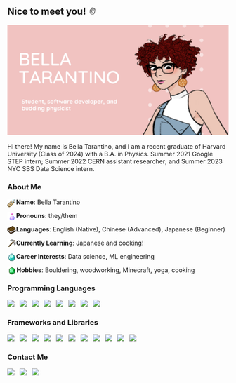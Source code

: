 ## Nice to meet you! <img height=17px src="img/hand_wave.gif">

<img src="img/header23.png">

Hi there!  My name is Bella Tarantino, and I am a recent graduate of Harvard University (Class of 2024) with a B.A. in Physics.  Summer 2021 Google STEP intern; Summer 2022 CERN assistant researcher; and Summer 2023 NYC SBS Data Science intern.

### About Me

<img src="img/bulletpoints/name.png" height=20px width=20px align="left">**Name**: Bella Tarantino

<img src="img/bulletpoints/pronouns.png" height=20px width=20px align="left">**Pronouns**: they/them

<img src="img/bulletpoints/languages.png" height=20px width=20px align="left">**Languages**: English (Native), Chinese (Advanced), Japanese (Beginner)

<img src="img/bulletpoints/learning.png" height=20px width=20px align="left">**Currently Learning**: Japanese and cooking!

<img src="img/bulletpoints/interests.png" height=20px width=20px align="left">**Career Interests**: Data science, ML engineering

<img src="img/bulletpoints/hobbies.png" height=21px width=21px align="left">**Hobbies**: Bouldering, woodworking, Minecraft, yoga, cooking

### Programming Languages

<img src="https://img.shields.io/badge/HTML5-E34F26?style=for-the-badge&logo=html5&logoColor=white">&nbsp;&nbsp;
<img src="https://img.shields.io/badge/CSS3-1572B6?style=for-the-badge&logo=css3&logoColor=white">&nbsp;&nbsp;
<img src="https://img.shields.io/badge/JavaScript-323330?style=for-the-badge&logo=javascript&logoColor=F7DF1E">&nbsp;&nbsp;
<img src="https://img.shields.io/badge/TypeScript-007ACC?style=for-the-badge&logo=typescript&logoColor=white">&nbsp;&nbsp;
<img src="https://img.shields.io/badge/Java-ED8B00?style=for-the-badge&logo=java&logoColor=white">&nbsp;&nbsp;
<img src="https://img.shields.io/badge/Kotlin-0095D5?&style=for-the-badge&logo=kotlin&logoColor=white">&nbsp;&nbsp;
<img src="https://img.shields.io/badge/LaTeX-47A141?style=for-the-badge&logo=LaTeX&logoColor=white" >&nbsp;&nbsp;
<img src="https://img.shields.io/badge/json-5E5C5C?style=for-the-badge&logo=json&logoColor=white">

### Frameworks and Libraries

<img src="https://img.shields.io/badge/PostgreSQL-316192?style=for-the-badge&logo=postgresql&logoColor=white">&nbsp;&nbsp;
<img src="https://img.shields.io/badge/MySQL-00000F?style=for-the-badge&logo=mysql&logoColor=white">&nbsp;&nbsp;
<img src="https://img.shields.io/badge/SQLite-07405E?style=for-the-badge&logo=sqlite&logoColor=white">&nbsp;&nbsp;
<img src="https://img.shields.io/badge/Node.js-339933?style=for-the-badge&logo=nodedotjs&logoColor=white">&nbsp;&nbsp;
<img src="https://img.shields.io/badge/npm-CB3837?style=for-the-badge&logo=npm&logoColor=white">&nbsp;&nbsp;
<img src="https://img.shields.io/badge/Electron-2B2E3A?style=for-the-badge&logo=electron&logoColor=9FEAF9">&nbsp;&nbsp;
<img src="https://img.shields.io/badge/Bootstrap-563D7C?style=for-the-badge&logo=bootstrap&logoColor=white">&nbsp;&nbsp;
<img src="https://img.shields.io/badge/jQuery-0769AD?style=for-the-badge&logo=jquery&logoColor=white">&nbsp;&nbsp;
<img src="https://img.shields.io/badge/GraphQl-E10098?style=for-the-badge&logo=graphql&logoColor=white">&nbsp;&nbsp;
<img src="https://img.shields.io/badge/firebase-ffca28?style=for-the-badge&logo=firebase&logoColor=black">&nbsp;&nbsp;
<img src="https://img.shields.io/badge/Git-F05032?style=for-the-badge&logo=git&logoColor=white">

### Contact Me

<a href="mailto:beetarantino@gmail.com"><img src="https://img.shields.io/badge/Gmail-D14836?style=for-the-badge&logo=gmail&logoColor=white"></a>&nbsp;&nbsp;
<a href="https://www.instagram.com/beetyrant/"><img src="https://img.shields.io/badge/Instagram-E4405F?style=for-the-badge&logo=instagram&logoColor=white"></a>&nbsp;&nbsp;
<a href="https://www.linkedin.com/in/isabella-tarantino/"><img src="https://img.shields.io/badge/LinkedIn-0077B5?style=for-the-badge&logo=linkedin&logoColor=white"></a>
